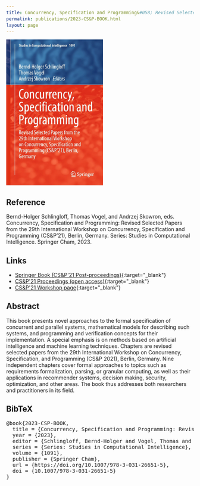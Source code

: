 ```yaml
---
title: Concurrency, Specification and Programming&#058; Revised Selected Papers from the 29th International Workshop on Concurrency, Specification and Programming (CS&P’21), Berlin, Germany
permalink: publications/2023-CS&P-BOOK.html
layout: page
---
```


<div style="align: left">
<div class="pic_right">
<img src="/assets/img/2023-CSP-BOOK-Cover.webp" alt="Me" width="260px"/>
</div></div>

## Reference
Bernd-Holger Schlingloff, Thomas Vogel, and Andrzej Skowron, eds. Concurrency, Specification and Programming: Revised Selected Papers from the 29th International Workshop on Concurrency, Specification and Programming (CS&P’21), Berlin, Germany. Series: Studies in Computational Intelligence. Springer Cham, 2023.

## Links
* [Springer Book (CS&P'21 Post-proceedings)](https://doi.org/10.1007/978-3-031-26651-5){:target="_blank"}
* [CS&P'21 Proceedings (open access)](http://ceur-ws.org/Vol-2951/){:target="_blank"}
* [CS&P'21 Workshop page](https://www2.informatik.hu-berlin.de/csp2021/){:target="_blank"}


## Abstract
This book presents novel approaches to the formal specification of concurrent and parallel systems, mathematical models for describing such systems, and programming and verification concepts for their implementation. A special emphasis is on methods based on artificial intelligence and machine learning techniques. Chapters are revised selected papers from the 29th International Workshop on Concurrency, Specification, and Programming (CS&P 2021), Berlin, Germany. Nine independent chapters cover formal approaches to topics such as requirements formalization, parsing, or granular computing, as well as their applications in recommender systems, decision making, security, optimization, and other areas. The book thus addresses both researchers and practitioners in its field.

## BibTeX

<div class="bibtex">
<pre>@book{2023-CSP-BOOK,
  title = {Concurrency, Specification and Programming: Revised Selected Papers from the 29th International Workshop on Concurrency, Specification and Programming (CS\&P'21), Berlin, Germany},
  year = {2023},
  editor = {Schlingloff, Bernd-Holger and Vogel, Thomas and Skowron, Andrzej},
  series = {Series: Studies in Computational Intelligence},
  volume = {1091},
  publisher = {Springer Cham},
  url = {https://doi.org/10.1007/978-3-031-26651-5},
  doi = {10.1007/978-3-031-26651-5}
}
</pre>
</div>
